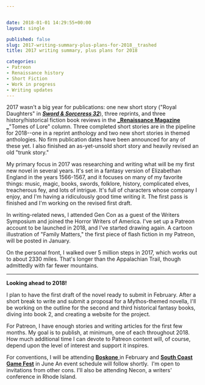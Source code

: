```yaml
---


date: 2018-01-01 14:29:55+00:00
layout: single

published: false
slug: 2017-writing-summary-plus-plans-for-2018__trashed
title: 2017 writing summary, plus plans for 2018

categories:
- Patreon
- Renaissance history
- Short Fiction
- Work in progress
- Writing updates
---
```


2017 wasn't a big year for publications: one new short story ("Royal Daughters" in [**_Sword & Sorceress 32_**](https://www.amazon.com/Sword-Sorceress-32-Elisabeth-Waters-ebook/dp/B074L4MMTB/ref=sr_1_1?ie=UTF8&qid=1514906864&sr=8-1&keywords=sword+and+sorceress+32)), three reprints, and three history/historical fiction book reviews in the **[_Renaissance Magazine _](https://renaissancemagazine.com)**"Tomes of Lore" column. Three completed short stories are in the pipeline for 2018--one in a reprint anthology and two new short stories in themed anthologies. No firm publication dates have been announced for any of these yet. I also finished an as-yet-unsold short story and heavily revised an old "trunk story."

My primary focus in 2017 was researching and writing what will be my first new novel in several years. It's set in a fantasy version of Elizabethan England in the years 1566-1567, and it focuses on many of my favorite things: music, magic, books, swords, folklore, history, complicated elves, treacherous fey, and lots of intrigue. It's full of characters whose company I enjoy, and I'm having a ridiculously good time writing it. The first pass is finished and I'm working on the revised first draft. 

In writing-related news, I attended Gen Con as a guest of the Writers Symposium and joined the Horror Writers of America. I've set up a Patreon account to be launched in 2018, and I've started drawing again. A cartoon illustration of "Family Matters," the first piece of flash fiction in my Patreon, will be posted in January.

On the personal front, I walked over 5 million steps in 2017, which works out to about 2330 miles. That's longer than the Appalachian Trail, though admittedly with far fewer mountains.



* * *



**Looking ahead to 2018!**

I plan to have the first draft of the novel ready to submit in February. After a short break to write and submit a proposal for a Mythos-themed novella, I'll be working on the outline for the second and third historical fantasy books, diving into book 2, and creating a website for the project.

For Patreon, I have enough stories and writing articles for the first few months. My goal is to publish, at minimum, one of each throughout 2018. How much additional time I can devote to Patreon content will, of course, depend upon the level of interest and support it inspires.

For conventions, I will be attending [**Boskone** ](http://www.boskone.org)in February and [**South Coast Game Fest**](https://tabletop.events/conventions/south-coast-game-fest-2018) in June An event schedule will follow shortly.  I'm open to invitations from other cons. I'll also be attending Necon, a writers' conference in Rhode Island.
